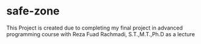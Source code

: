 # safe-zone
This Project is created due to completing my final project in advanced programming course with Reza Fuad Rachmadi, S.T.,M.T.,Ph.D as a lecture
